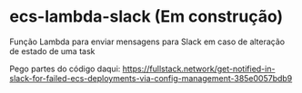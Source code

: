 # ecs-lambda-slack (Em construção)
Função Lambda para enviar mensagens para Slack em caso de alteração de estado de uma task

Pego partes do código daqui: https://fullstack.network/get-notified-in-slack-for-failed-ecs-deployments-via-config-management-385e0057bdb9
